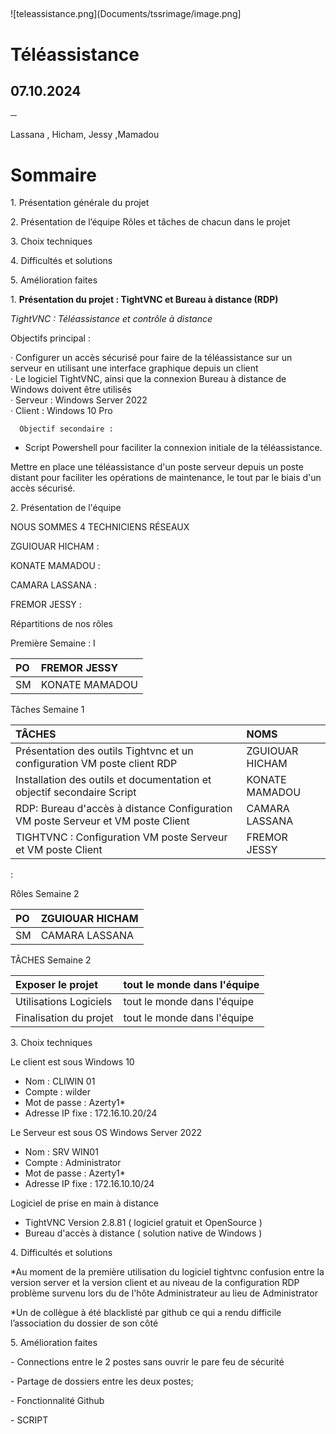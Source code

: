 ##  

![teleassistance.png](Documents/tssrimage/image.png]

# **Téléassistance**

## 07.10.2024

**─**

Lassana , Hicham, Jessy ,Mamadou 

# 

# **Sommaire** 

1\. Présentation générale du projet

2\. Présentation de l’équipe Rôles et tâches de chacun dans le projet

3\. Choix techniques 

4\. Difficultés et solutions 

5\. Amélioration faites


1\. **Présentation du projet : TightVNC et  Bureau à distance (RDP)**

 *TightVNC : Téléassistance et contrôle à distance*

      
Objectifs principal :

·	Configurer un accès sécurisé pour faire de la téléassistance sur un serveur en utilisant une interface graphique depuis un client  
·	Le logiciel TightVNC, ainsi que la connexion Bureau à distance de Windows doivent être utilisés  
·	Serveur : Windows Server 2022  
·	Client : Windows 10 Pro

      Objectif secondaire :

* Script Powershell pour faciliter la connexion initiale de la téléassistance.

Mettre en place une téléassistance d'un poste serveur depuis un poste distant pour faciliter les opérations de maintenance, le tout par le biais d'un accès sécurisé.

2\. Présentation de l'équipe  
 

NOUS SOMMES 4 TECHNICIENS RÉSEAUX

 ZGUIOUAR HICHAM :

KONATE MAMADOU :

CAMARA LASSANA :  

FREMOR JESSY : 

Répartitions de nos rôles 

Première Semaine :                   	I

|                 PO |           FREMOR JESSY |
| :---- | :---- |
|                 SM |         KONATE MAMADOU |

Tâches Semaine 1

|                TÂCHES |            NOMS |
| :---- | :---- |
| Présentation des outils Tightvnc et un configuration VM poste client RDP   |               ZGUIOUAR HICHAM  |
| Installation des outils et documentation  et objectif secondaire Script |               KONATE MAMADOU  |
|  RDP:  Bureau d'accès à distance  Configuration VM poste Serveur et            VM poste Client  |               CAMARA LASSANA  |
| TIGHTVNC : Configuration VM poste Serveur et VM poste Client |               FREMOR JESSY  |

:

Rôles Semaine 2

|                   PO |           ZGUIOUAR HICHAM  |
| :---- | :---- |
|                   SM |           CAMARA LASSANA  |

TÂCHES Semaine 2

|      Exposer le projet  |              tout le monde dans l'équipe |
| :---- | :---- |
|      Utilisations Logiciels   |        tout le monde dans l'équipe |
|      Finalisation du projet |          tout le monde dans l'équipe |


3\. Choix techniques 

Le client est sous Windows 10

* Nom : CLIWIN 01  
* Compte : wilder  
* Mot de passe : Azerty1\*  
* Adresse IP fixe : 172.16.10.20/24

Le Serveur est sous OS Windows Server 2022

* Nom : SRV WIN01  
* Compte : Administrator  
* Mot de passe : Azerty1\*  
* Adresse IP fixe : 172.16.10.10/24

Logiciel de prise en main à distance

* TightVNC Version 2.8.81 ( logiciel gratuit et OpenSource )  
* Bureau d'accès à distance ( solution native de Windows )

 

4\. Difficultés et solutions 

\*Au moment de la première utilisation du logiciel tightvnc confusion entre la version server et la version client et au niveau de la configuration RDP problème survenu lors du de l'hôte Administrateur au lieu de Administrator 

\*Un de collègue à été blacklisté par github ce qui a rendu difficile l’association du dossier de son côté 

5\. Amélioration faites


\-  Connections entre le 2 postes sans ouvrir le pare feu de sécurité

\-   Partage de dossiers entre les deux postes;

\-  Fonctionnalité Github

\-  SCRIPT
